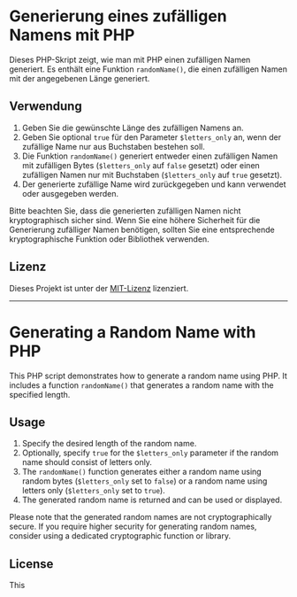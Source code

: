 # Generierung eines zufälligen Namens mit PHP

Dieses PHP-Skript zeigt, wie man mit PHP einen zufälligen Namen generiert. Es enthält eine Funktion `randomName()`, die einen zufälligen Namen mit der angegebenen Länge generiert.

## Verwendung

1. Geben Sie die gewünschte Länge des zufälligen Namens an.
2. Geben Sie optional `true` für den Parameter `$letters_only` an, wenn der zufällige Name nur aus Buchstaben bestehen soll.
3. Die Funktion `randomName()` generiert entweder einen zufälligen Namen mit zufälligen Bytes (`$letters_only` auf `false` gesetzt) oder einen zufälligen Namen nur mit Buchstaben (`$letters_only` auf `true` gesetzt).
4. Der generierte zufällige Name wird zurückgegeben und kann verwendet oder ausgegeben werden.

Bitte beachten Sie, dass die generierten zufälligen Namen nicht kryptographisch sicher sind. Wenn Sie eine höhere Sicherheit für die Generierung zufälliger Namen benötigen, sollten Sie eine entsprechende kryptographische Funktion oder Bibliothek verwenden.

## Lizenz

Dieses Projekt ist unter der [MIT-Lizenz](LICENSE) lizenziert.

----

# Generating a Random Name with PHP

This PHP script demonstrates how to generate a random name using PHP. It includes a function `randomName()` that generates a random name with the specified length.

## Usage

1. Specify the desired length of the random name.
2. Optionally, specify `true` for the `$letters_only` parameter if the random name should consist of letters only.
3. The `randomName()` function generates either a random name using random bytes (`$letters_only` set to `false`) or a random name using letters only (`$letters_only` set to `true`).
4. The generated random name is returned and can be used or displayed.

Please note that the generated random names are not cryptographically secure. If you require higher security for generating random names, consider using a dedicated cryptographic function or library.

## License

This
